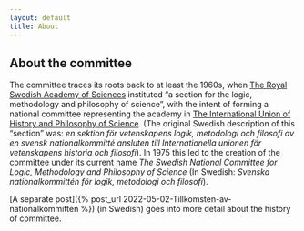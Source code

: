 ```yaml
---
layout: default
title: About
---
```

## About the committee

The committee traces its roots back to at least the 1960s, when
[The Royal Swedish Academy of Sciences](https://www.kva.se/en)
instituted “a section for the logic, methodology and philosophy of science”,
with the intent of forming a national committee representing the academy in
[The International Union of History and Philosophy of Science](https://iuhpst.org/).
(The original Swedish description of this “section” was: *en sektion för
vetenskapens logik, metodologi och filosofi av en svensk nationalkommitté
ansluten till Internationella unionen för vetenskapens historia och filosofi*).
In 1975 this led to the creation of the committee under its current name *The
Swedish National Committee for Logic, Methodology and Philosophy of Science* (In
Swedish: *Svenska nationalkommittén för logik, metodologi och filosofi*).

[A separate post]({% post_url 2022-05-02-Tillkomsten-av-nationalkommitten %})
(in Swedish) goes into more detail about the history of committee.
